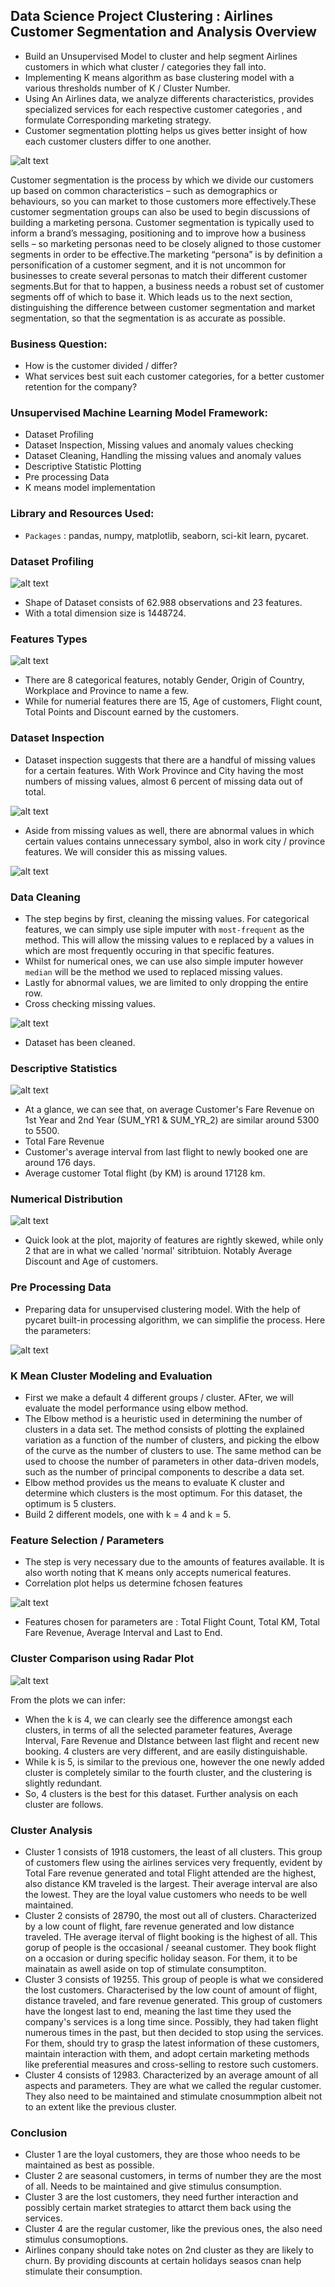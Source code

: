 ## Data Science Project Clustering : Airlines Customer Segmentation and Analysis Overview
* Build an Unsupervised Model to cluster and help segment Airlines customers in which what cluster / categories they fall into.
* Implementing K means algorithm as base clustering model with a various thresholds number of K / Cluster Number.
* Using An Airlines data, we analyze differents characteristics, provides specialized services for each respective customer categories , and formulate Corresponding marketing strategy.
* Customer segmentation plotting helps us gives better insight of how each customer clusters differ to one another.

![alt text](https://github.com/ELSady/Clustering-Airflight-Customer-Segmentation-and-Analysis/blob/main/667307.jpg) <br>
 
Customer segmentation is the process by which we divide our customers up based on common characteristics – such as demographics or behaviours, so you can market to those customers more effectively.These customer segmentation groups can also be used to begin discussions of building a marketing persona. Customer segmentation is typically used to inform a brand’s messaging, positioning and to improve how a business sells – so marketing personas need to be closely aligned to those customer segments in order to be effective.The marketing “persona” is by definition a personification of a customer segment, and it is not uncommon for businesses to create several personas to match their different customer segments.But for that to happen, a business needs a robust set of customer segments off of which to base it. Which leads us to the next section, distinguishing the difference between customer segmentation and market segmentation, so that the segmentation is as accurate as possible.

### Business Question:
* How is the customer divided / differ?
* What services best suit each customer categories, for a better customer retention for the company?

### Unsupervised Machine Learning Model Framework:
* Dataset Profiling
* Dataset Inspection, Missing values and anomaly values checking
* Dataset Cleaning, Handling the missing values and anomaly values
* Descriptive Statistic Plotting
* Pre processing Data
* K means model implementation

### Library and Resources Used:
* `Packages` : pandas, numpy, matplotlib, seaborn, sci-kit learn, pycaret.

### Dataset Profiling
![alt text](https://github.com/ELSady/Clustering-Airflight-Customer-Segmentation-and-Analysis/blob/main/Screenshot%202022-06-28%20at%2006-32-11%20Airflight%20Customer%20Segmentation%20and%20Analyis%20-%20Jupyter%20Notebook.png) <br>

* Shape of Dataset consists of 62.988 observations and 23 features.
* With a total dimension size is 1448724.

### Features Types
![alt text](https://github.com/ELSady/Clustering-Airflight-Customer-Segmentation-and-Analysis/blob/main/Screenshot%202022-06-28%20at%2006-32-30%20Airflight%20Customer%20Segmentation%20and%20Analyis%20-%20Jupyter%20Notebook.png) <br>

* There are 8 categorical features, notably Gender, Origin of Country, Workplace and Province to name a few.
* While for numerial features there are 15, Age of customers, Flight count, Total Points and Discount earned by the customers. <br>

### Dataset Inspection
* Dataset inspection suggests that there are a handful of missing values for a certain features. With Work Province and City having the most numbers of missing values, almost 6 percent of missing data out of total. <br>

![alt text](https://github.com/ELSady/Clustering-Airflight-Customer-Segmentation-and-Analysis/blob/main/Screenshot%202022-06-28%20at%2006-32-48%20Airflight%20Customer%20Segmentation%20and%20Analyis%20-%20Jupyter%20Notebook.png) <br>

* Aside from missing values as well, there are abnormal values in which certain values contains unnecessary symbol, also in work city / province features. We will consider this as missing values.

![alt text](https://github.com/ELSady/Clustering-Airflight-Customer-Segmentation-and-Analysis/blob/main/Screenshot%202022-06-28%20at%2006-33-49%20Airflight%20Customer%20Segmentation%20and%20Analyis%20-%20Jupyter%20Notebook.png) <br>

### Data Cleaning
* The step begins by first, cleaning the missing values. For categorical features, we can simply use siple imputer with `most-frequent` as the method. This will allow the missing values to e replaced by a values in which are most frequently occuring in that specific features. 
* Whilst for numerical ones, we can use also simple imputer however `median` will be the method we used to replaced missing values.
* Lastly for abnormal values, we are limited to only dropping the entire row.
* Cross checking missing values.

![alt text](https://github.com/ELSady/Clustering-Airflight-Customer-Segmentation-and-Analysis/blob/main/Screenshot%202022-06-28%20at%2006-33-06%20Airflight%20Customer%20Segmentation%20and%20Analyis%20-%20Jupyter%20Notebook.png) <br>

* Dataset has been cleaned.

### Descriptive Statistics
![alt text](https://github.com/ELSady/Clustering-Airflight-Customer-Segmentation-and-Analysis/blob/main/Screenshot%202022-06-28%20at%2006-34-26%20Airflight%20Customer%20Segmentation%20and%20Analyis%20-%20Jupyter%20Notebook.png)

* At a glance, we can see that, on average Customer's Fare Revenue on 1st Year and 2nd Year (SUM_YR1 & SUM_YR_2) are similar around 5300 to 5500.
* Total Fare Revenue 
* Customer's average interval from last flight to newly booked one are around 176 days.
* Average customer Total flight (by KM) is around 17128 km.

### Numerical Distribution
![alt text](https://github.com/ELSady/Clustering-Airflight-Customer-Segmentation-and-Analysis/blob/main/index.png) <br>

* Quick look at the plot, majority of features are rightly skewed, while only 2 that are in what we called 'normal' sitribtuion. Notably Average Discount and Age of customers.

### Pre Processing Data
* Preparing data for unsupervised clustering model. With the help of pycaret built-in processing algorithm, we can simplifie the process. Here the parameters:

![alt text](https://github.com/ELSady/Clustering-Airflight-Customer-Segmentation-and-Analysis/blob/main/Screenshot%202022-06-28%20at%2006-35-08%20Airflight%20Customer%20Segmentation%20and%20Analyis%20-%20Jupyter%20Notebook.png) <br>

### K Mean Cluster Modeling and Evaluation
* First we make a default 4 different groups / cluster. AFter, we will evaluate the model performance using elbow method.
* The Elbow method is a heuristic used in determining the number of clusters in a data set. The method consists of plotting the explained variation as a function of the number of clusters, and picking the elbow of the curve as the number of clusters to use. The same method can be used to choose the number of parameters in other data-driven models, such as the number of principal components to describe a data set. 
* Elbow method provides us the means to evaluate K cluster and determine which clusters is the most optimum. For this dataset, the optimum is 5 clusters. 
* Build 2 different models, one with k = 4 and k = 5.

### Feature Selection / Parameters 
* The step is very necessary due to the amounts of features available. It is also worth noting that K means only accepts numerical features. 
* Correlation plot helps us determine fchosen features

![alt text](https://github.com/ELSady/Clustering-Airflight-Customer-Segmentation-and-Analysis/blob/main/Screenshot%202022-06-28%20at%2006-34-56%20Airflight%20Customer%20Segmentation%20and%20Analyis%20-%20Jupyter%20Notebook.png) <br>

* Features chosen for parameters are : Total Flight Count, Total KM, Total Fare Revenue, Average Interval and Last to End.

### Cluster Comparison using Radar Plot
![alt text](https://github.com/ELSady/Clustering-Airflight-Customer-Segmentation-and-Analysis/blob/main/index4.png) <br>

From the plots we can infer:
* When the k is 4, we can clearly see the difference amongst each clusters, in terms of all the selected parameter features, Average Interval, Fare Revenue and DIstance between last flight and recent new booking. 4 clusters are very different, and are easily distinguishable.  
* While k is 5, is similar to the previous one, however the one newly added cluster is completely similar to the fourth cluster, and the clustering is slightly redundant. 
* So, 4 clusters is the best for this dataset. Further analysis on each cluster are follows.

### Cluster Analysis
* Cluster 1 consists of 1918 customers, the least of all clusters. This group of customers flew using the airlines services very frequently, evident by Total Fare revenue generated and total Flight attended are the highest, also distance KM traveled is the largest. Their average interval are also the lowest. They are the loyal value customers who needs to be well maintained.
* Cluster 2 consists of 28790, the most out all of clusters. Characterized by a low count of flight, fare revenue generated and low distance traveled. THe average iterval of flight booking is the highest of all. This gorup of people is the occasional / seeanal customer. They book flight on a occasion or during specific holiday season. For them, it to be mainatain as awell aside on top of stimulate consumptiton.
* Cluster 3 consists of 19255. This group of people is what we considered the lost customers. Characterised by the low count of amount of flight, distance traveled, and fare revenue generated. This group of customers have the longest last to end, meaning the last time they used the company's services is a long time since. Possibly, they had taken flight numerous times in the past, but then decided to stop using the services. For them, should try to grasp the latest information of these customers, maintain interaction with them, and adopt certain marketing methods like preferential measures and cross-selling to restore such customers. 
* Cluster 4 consists of 12983. Characterized by an average amount of all aspects and parameters. They are what we called the regular customer. They also need to be maintained and stimulate cnosummption albeit not to an extent like the previous cluster.

### Conclusion
* Cluster 1 are the loyal customers, they are those whoo needs to be maintained as best as possible.
* Cluster 2 are seasonal customers, in terms of number they are the most of all. Needs to be maintained and give stimulus consumption.
* Cluster 3 are the lost customers, they need further interaction and possibly certain market strategies to attarct them back using the services.
* Cluster 4 are the regular customer, like the previous ones, the also need stimulus consumoptions.
* Airlines conpany should take notes on 2nd cluster as they are likely to churn. By providing discounts at certain holidays seasos cnan help stimulate their consumption. 

